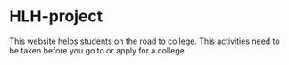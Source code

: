 # HLH-project
This website helps students on the road to college. This activities need to be taken before you go to or apply for a college.
